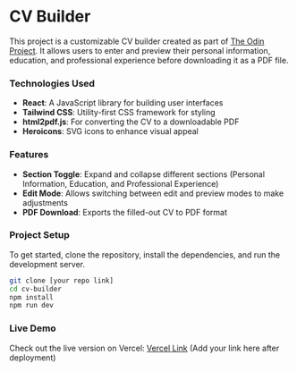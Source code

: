 
# CV Builder

This project is a customizable CV builder created as part of [The Odin Project](https://www.theodinproject.com/). It allows users to enter and preview their personal information, education, and professional experience before downloading it as a PDF file.

### Technologies Used
- **React**: A JavaScript library for building user interfaces
- **Tailwind CSS**: Utility-first CSS framework for styling
- **html2pdf.js**: For converting the CV to a downloadable PDF
- **Heroicons**: SVG icons to enhance visual appeal

### Features
- **Section Toggle**: Expand and collapse different sections (Personal Information, Education, and Professional Experience)
- **Edit Mode**: Allows switching between edit and preview modes to make adjustments
- **PDF Download**: Exports the filled-out CV to PDF format

### Project Setup
To get started, clone the repository, install the dependencies, and run the development server.

```bash
git clone [your repo link]
cd cv-builder
npm install
npm run dev
```

### Live Demo
Check out the live version on Vercel: [Vercel Link](#) (Add your link here after deployment)
